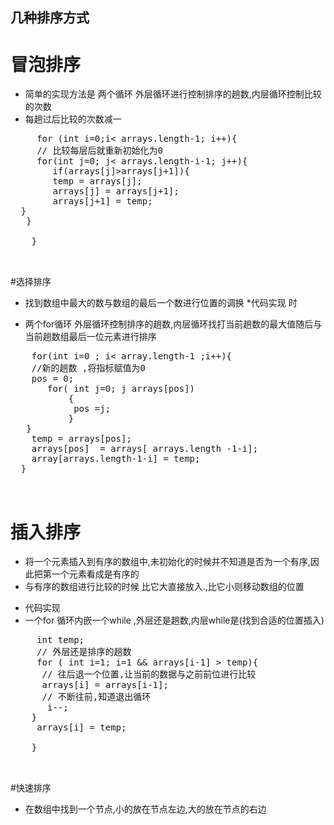 ## 几种排序方式
 # 冒泡排序  
  + 简单的实现方法是 两个循环 外层循环进行控制排序的趟数,内层循环控制比较的次数
  + 每趟过后比较的次数减一
   <pre>
   	 for (int i=0;i< arrays.length-1; i++){
     // 比较每层后就重新初始化为0
     for(int j=0; j< arrays.length-i-1; j++){
        if(arrays[j]>arrays[j+1]){
        temp = arrays[j];
        arrays[j] = arrays[j+1];
        arrays[j+1] = temp;
  }
   }

   	}

   </pre>


 #选择排序
  * 找到数组中最大的数与数组的最后一个数进行位置的调换
  *代码实现 时 
  + 两个for循环 外层循环控制排序的趟数,内层循环找打当前趟数的最大值随后与当前趟数组最后一位元素进行排序

  <pre>
  	for(int i=0 ; i< array.length-1 ;i++){
  	//新的趟数 ,将指标赋值为0
  	pos = 0;
       for( int j=0; j<array.length -i;j++){
           if( arrays[j]> arrays[pos])
           {
           	pos =j;
           }
   }
    temp = arrays[pos];
    arrays[pos]  = arrays[ arrays.length -1-i];
    array[arrays.length-1-i] = temp;
  }

 </pre>

 # 插入排序
  * 将一个元素插入到有序的数组中,未初始化的时候并不知道是否为一个有序,因此把第一个元素看成是有序的
  * 与有序的数组进行比较的时候 比它大直接放入.,比它小则移动数组的位置
  +  代码实现
  + 一个for 循环内嵌一个while ,外层还是趟数,内层while是(找到合适的位置插入)
  <pre>
  	 int temp;
  	 // 外层还是排序的趟数
  	 for ( int i=1; i<arrays.length;i++){
  	 temp = arrays[i];
  	 while( i>=1 && arrays[i-1] > temp){
  	  // 往后退一个位置,让当前的数据与之前前位进行比较
  	  arrays[i] = arrays[i-1];
  	  // 不断往前,知道退出循环
  	   i--;
  	}
  	 arrays[i] = temp;

  	}

  </pre>


  #快速排序
  *  在数组中找到一个节点,小的放在节点左边,大的放在节点的右边